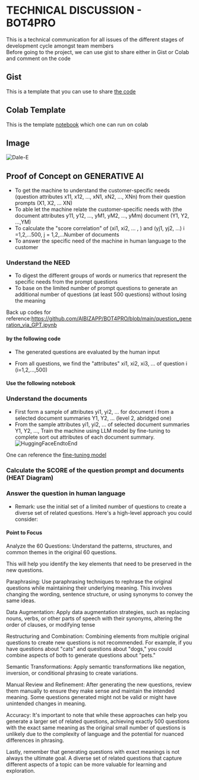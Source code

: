 # TECHNICAL DISCUSSION - BOT4PRO
This is a technical communication for all issues of the different stages of development cycle amongst team members  
Before going to the project, we can use gist to share either in Gist or Colab and comment on the code

## Gist
This is a template that you can use to share [the code](https://gist.github.com/AIBIZAPP/90126e343741c4ab4dfbc78f0494e7fc)  

## Colab Template
This is the template [notebook](https://github.com/AIBIZAPP/BOT4PRO/blob/main/Templatenotebook.ipynb) which one can run on colab

## Image
![Dale-E](https://user-images.githubusercontent.com/134267717/261605015-1cba70f5-54cc-4845-abd6-e030711ecfa9.png)

## Proof of Concept on GENERATIVE AI
* To get the machine to understand the customer-specific needs (question attributes x11, x12, ..., xN1, xN2, ..., XNn) from their question prompts (X1, X2, ... XN)
* To able let the machine relate the customer-specific needs with (the document attributes y11, y12, ..., yM1, yM2, ..., yMm) document (Y1, Y2, ...,YM)
* To calculate the "score correlation" of (xi1, xi2, ... , ) and (yj1, yj2, ...) i =1,2,...500, j = 1,2,...Number of documents
* To answer the specific need of the machine in human language to the customer 

### Understand the NEED
* To digest the different groups of words or numerics that represent the specific needs from the prompt questions
* To base on the limited number of prompt questions to generate an additional number of questions (at least 500 questions) without losing the meaning

Back up codes for reference:https://github.com/AIBIZAPP/BOT4PRO/blob/main/question_generation_via_GPT.ipynb
#### by the following code

* The generated questions are evaluated by the human input

* From all questions, we find the "attributes" xi1, xi2, xi3, ... of question i (i=1,2,...,500)
#### Use the following notebook


### Understand the documents
* First form a sample of attributes yi1, yi2, ... for document i from a selected document summaries Y1, Y2, ... (level 2, abridged one)
* From the sample attributes yi1, yi2, ... of selected document summaries Y1, Y2, ..., Train the machine using LLM model by fine-tuning to complete sort out attributes of each document summary.
![HuggingFaceEndtoEnd](https://user-images.githubusercontent.com/134267717/262072944-b244daed-23c5-4653-9dd4-9d2dd3f64004.png)

One can reference the [fine-tuning model](https://github.com/AIBIZAPP/BOT4PRO/blob/main/Fine_tune_generative_ai_model.ipynb)  

### Calculate the SCORE of the question prompt and documents (HEAT Diagram)

### Answer the question in human language
* Remark: use the initial set of a limited number of questions to create a diverse set of related questions. Here's a high-level approach you could consider:

####  Point to Focus
Analyze the 60 Questions: Understand the patterns, structures, and common themes in the original 60 questions. 

This will help you identify the key elements that need to be preserved in the new questions.

Paraphrasing: Use paraphrasing techniques to rephrase the original questions while maintaining their underlying meaning. This involves changing the wording, sentence structure, or using synonyms to convey the same ideas.

Data Augmentation: Apply data augmentation strategies, such as replacing nouns, verbs, or other parts of speech with their synonyms, altering the order of clauses, or modifying tense

Restructuring and Combination: Combining elements from multiple original questions to create new questions is not recommended. For example, if you have questions about "cats" and questions about "dogs," you could combine aspects of both to generate questions about "pets."

Semantic Transformations: Apply semantic transformations like negation, inversion, or conditional phrasing to create variations.

Manual Review and Refinement: After generating the new questions, review them manually to ensure they make sense and maintain the intended meaning. Some questions generated might not be valid or might have unintended changes in meaning.

Accuracy: It's important to note that while these approaches can help you generate a larger set of related questions, achieving exactly 500 questions with the exact same meaning as the original small number of questions is unlikely due to the complexity of language and the potential for nuanced differences in phrasing.

Lastly, remember that generating questions with exact meanings is not always the ultimate goal. A diverse set of related questions that capture different aspects of a topic can be more valuable for learning and exploration.
